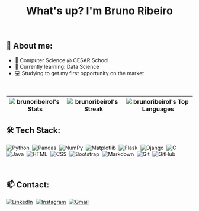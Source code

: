 <h1 align="center">What's up? I'm Bruno Ribeiro</h1>

<br>

## 💬 About me:
- 📘 Computer Science @ CESAR School
- 🌱 Currently learning: Data Science
- 💻 Studying to get my first opportunity on the market

<br>

| ![brunoribeirol's Stats](https://github-readme-stats.vercel.app/api?username=brunoribeirol&theme=dark&show_icons=true&hide_border=false&count_private=true) | ![brunoribeirol's Streak](https://github-readme-streak-stats.herokuapp.com/?user=brunoribeirol&theme=dark&hide_border=false) | ![brunoribeirol's Top Languages](https://github-readme-stats.vercel.app/api/top-langs/?username=brunoribeirol&theme=dark&show_icons=true&hide_border=false&layout=compact) |
| :-: | :-: | :-: |


## 🛠 Tech Stack:
![Python](https://img.shields.io/badge/Python-000000?style=flat&logo=python&logoColor=306998)&nbsp;
![Pandas](https://img.shields.io/badge/Pandas-000000?style=flat&logo=pandas&logoColor=white)&nbsp;
![NumPy](https://img.shields.io/badge/NumPy-000000?style=flat&logo=numpy&logoColor=white)&nbsp;
![Matplotlib](https://img.shields.io/badge/Matplotlib-000000?style=flat&logo=matplotlib&logoColor=003B57)&nbsp;
![Flask](https://img.shields.io/badge/Flask-000000?style=flat&logo=flask&logoColor=white)&nbsp;
![Django](https://img.shields.io/badge/-Django-000000?style=flat&logo=django&logoColor=white)&nbsp;
![C](https://img.shields.io/badge/C-000000?style=flat&logo=c&logoColor=white)&nbsp;
![Java](https://img.shields.io/badge/Java-000000?style=flat&logo=openjdk&logoColor=F7DF1E)&nbsp; 
![HTML](https://img.shields.io/badge/-HTML-000000?style=flat&logo=HTML5&logoColor=E34F26)&nbsp;
![CSS](https://img.shields.io/badge/-CSS-000000?style=flat&logo=CSS3&logoColor=1572B6)&nbsp;
![Bootstrap](https://img.shields.io/badge/-Bootstrap-000000?style=flat&logo=bootstrap&logoColor=563D7C)&nbsp;
![Markdown](https://img.shields.io/badge/Markdown-000000?style=flat&logo=markdown&logoColor=white)&nbsp;
![Git](https://img.shields.io/badge/-Git-000000?style=flat&logo=git&logoColor=F05033)&nbsp;
![GitHub](https://img.shields.io/badge/-GitHub-000000?style=flat&logo=github)&nbsp;

<!--
- CI
![GitHub Actions](https://img.shields.io/badge/GitHub%20Actions-000000?style=flat&logo=githubactions&logoColor=white)&nbsp;

- Databases

- Frameworks, Platforms and Libraries
![Bootstrap](https://img.shields.io/badge/Bootstrap-000000?style=flat&logo=bootstrap&logoColor=563D7C)&nbsp;
![Django](https://img.shields.io/badge/Django-000000?style=flat&logo=django&logoColor=white)&nbsp;
![Flask](https://img.shields.io/badge/Flask-000000?style=flat&logo=flask&logoColor=white)&nbsp;

- Hosting/SaaS
![Azure](https://img.shields.io/badge/Azure-000000?style=flat&logo=microsoftazure&logoColor=0078D4)&nbsp;
![Github Pages](https://img.shields.io/badge/GitHub%20Pages-000000?style=flat&logo=github&logoColor=white)&nbsp;

- IDEs/Editors
![Android Studio](https://img.shields.io/badge/Android%20studio-000000?style=flat&logo=android%20studio&logoColor=white)&nbsp;
![IntelliJ IDEA](https://img.shields.io/badge/IntelliJIDEA-000000?style=flat&logo=intellij-idea&logoColor=white)&nbsp;
![Jupyter Notebook](https://img.shields.io/badge/Jupyter-000000?style=flat&logo=jupyter&logoColor=F7DF1E)&nbsp;
![Replit](https://img.shields.io/badge/Replit-000000?style=flat&logo=Replit&logoColor=white)&nbsp;
![Visual Studio Code](https://img.shields.io/badge/Visual%20Studio%20Code-000000?style=flat&logo=visual-studio-code&logoColor=007ACC)&nbsp;

- Languages
![AssemblyScript](https://img.shields.io/badge/Assembly%20script-000000?style=flat&logo=assemblyscript&logoColor=white)&nbsp;
![C](https://img.shields.io/badge/C-000000?style=flat&logo=c&logoColor=white)&nbsp;
![HTML5](https://img.shields.io/badge/HTML5-000000?style=flat&logo=html5&logoColor=white)&nbsp;
![Java](https://img.shields.io/badge/Java-000000?style=flat&logo=openjdk&logoColor=white)&nbsp;
![JavaScript](https://img.shields.io/badge/JavaScript-000000?style=flat&logo=javascript&logoColor=F7DF1E)&nbsp;
![Markdown](https://img.shields.io/badge/Markdown-000000?style=flat&logo=markdown&logoColor=white)&nbsp;
![Python](https://img.shields.io/badge/-Python-000000?style=flat&logo=python)&nbsp;
![Shell Script](https://img.shields.io/badge/Shell_Ccript-000000?style=flat&logo=gnu-bash&logoColor=white)&nbsp;

- ML/DL
![Keras](https://img.shields.io/badge/Keras-000000?style=flat&logo=Keras&logoColor=D00000)&nbsp;
![Matplotlib](https://img.shields.io/badge/Matplotlib-000000?style=flat&logo=Matplotlib&logoColor=ffffff)&nbsp;
![MLlflow](https://img.shields.io/badge/MLlow-000000?style=flat&logo=numpy&logoColor=blue)&nbsp;
![NumPy](https://img.shields.io/badge/Numpy-000000?style=flat&logo=numpy&logoColor=white)&nbsp;
![Pandas](https://img.shields.io/badge/Pandas-000000?style=flat&logo=pandas&logoColor=white)&nbsp;
![Plotly](https://img.shields.io/badge/Plotly-000000?style=flat&logo=plotly&logoColor=white)&nbsp;
![PyTorch](https://img.shields.io/badge/PyTorch-000000?style=flat&logo=PyTorch&logoColor=EE4C2C)&nbsp;
![Scikit-learn](https://img.shields.io/badge/Scikit--learn-000000?style=flat&logo=scikit-learn&logoColor=F7931E)&nbsp;
![SciPy](https://img.shields.io/badge/SciPy-000000?style=flat&logo=scipy&logoColor=white)&nbsp;
![TensorFlow](https://img.shields.io/badge/TensorFlow-000000?style=flat&logo=TensorFlow&logoColor=FF6F00)&nbsp;

- Operating System
![iOS](https://img.shields.io/badge/iOS-000000?style=flat&logo=ios&logoColor=white)&nbsp;
![macOS](https://img.shields.io/badge/Mac%20OS-000000?style=flat&logo=macos&logoColor=F0F0F0)&nbsp;

- Testing
![Selenium](https://img.shields.io/badge/-Selenium-000000?style=flat&logo=selenium&logoColor=43B02A)&nbsp;

- Version Control
![Git](https://img.shields.io/badge/Git-000000?style=flat&logo=git&logoColor=F05033)&nbsp;
![GitHub](https://img.shields.io/badge/GitHub-000000?style=flat&logo=github&logoColor=white)&nbsp;
-->

<br>

## 📫 Contact:
[![LinkedIn](https://img.shields.io/badge/brunoribeirol-000000?style=flat&logo=linkedin)](https://linkedin.com/in/brunoribeirol)&nbsp;
[![Instagram](https://img.shields.io/badge/-brunoribeirol-000000?style=flat&logo=instagram)](https://instagram.com/brunoribeirol)&nbsp;
[![Gmail](https://img.shields.io/badge/-araujoribeiro.bruno@gmail.com-000000?style=flat&logo=gmail)](mailto:brunorllaraujo@gmail.com)&nbsp;

<!--
[![Gmail](https://img.shields.io/badge/-araujoribeiro.bruno@gmail.com-000000?style=flat&logo=gmail)](mailto:araujoribeiro.bruno@gmail.com)&nbsp;
-->

<!--
**brunoribeirol/brunoribeirol** is a ✨ _special_ ✨ repository because its `README.md` (this file) appears on your GitHub profile.

Here are some ideas to get you started:

- 🔭 I’m currently working on ...
- 🌱 I’m currently learning ...
- 👯 I’m looking to collaborate on ...
- 🤔 I’m looking for help with ...
- 💬 Ask me about ...
- 📫 How to reach me: ...
- 😄 Pronouns: ...
- ⚡ Fun fact: ...

APRENDENDO A FAZER READ.ME https://www.alura.com.br/artigos/escrever-bom-readme#badges

-->
